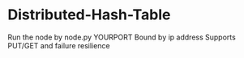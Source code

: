 # Distributed-Hash-Table
Run the node by node.py YOURPORT
Bound by ip address
Supports PUT/GET and failure resilience
